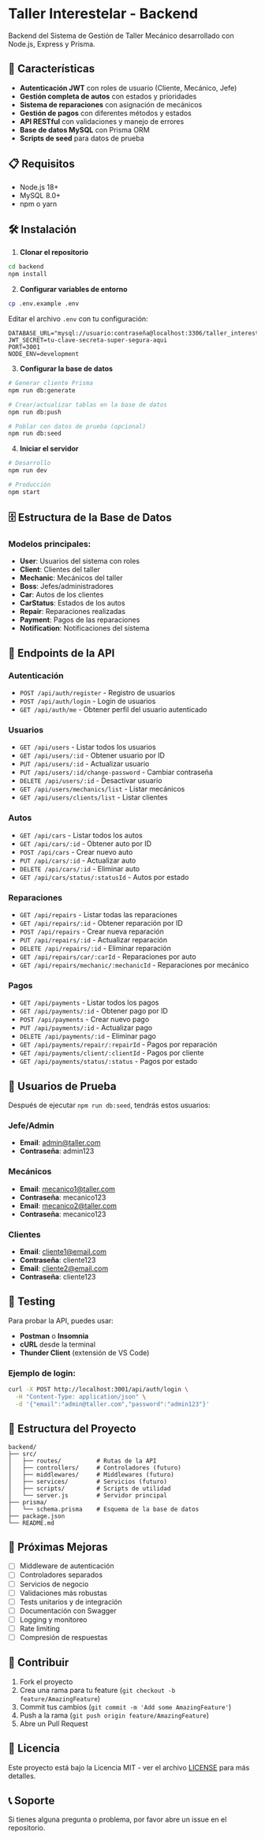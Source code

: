 # Taller Interestelar - Backend

Backend del Sistema de Gestión de Taller Mecánico desarrollado con Node.js, Express y Prisma.

## 🚀 Características

- **Autenticación JWT** con roles de usuario (Cliente, Mecánico, Jefe)
- **Gestión completa de autos** con estados y prioridades
- **Sistema de reparaciones** con asignación de mecánicos
- **Gestión de pagos** con diferentes métodos y estados
- **API RESTful** con validaciones y manejo de errores
- **Base de datos MySQL** con Prisma ORM
- **Scripts de seed** para datos de prueba

## 📋 Requisitos

- Node.js 18+ 
- MySQL 8.0+
- npm o yarn

## 🛠️ Instalación

1. **Clonar el repositorio**
```bash
cd backend
npm install
```

2. **Configurar variables de entorno**
```bash
cp .env.example .env
```

Editar el archivo `.env` con tu configuración:
```env
DATABASE_URL="mysql://usuario:contraseña@localhost:3306/taller_interestellar"
JWT_SECRET=tu-clave-secreta-super-segura-aqui
PORT=3001
NODE_ENV=development
```

3. **Configurar la base de datos**
```bash
# Generar cliente Prisma
npm run db:generate

# Crear/actualizar tablas en la base de datos
npm run db:push

# Poblar con datos de prueba (opcional)
npm run db:seed
```

4. **Iniciar el servidor**
```bash
# Desarrollo
npm run dev

# Producción
npm start
```

## 🗄️ Estructura de la Base de Datos

### Modelos principales:
- **User**: Usuarios del sistema con roles
- **Client**: Clientes del taller
- **Mechanic**: Mecánicos del taller
- **Boss**: Jefes/administradores
- **Car**: Autos de los clientes
- **CarStatus**: Estados de los autos
- **Repair**: Reparaciones realizadas
- **Payment**: Pagos de las reparaciones
- **Notification**: Notificaciones del sistema

## 🔌 Endpoints de la API

### Autenticación
- `POST /api/auth/register` - Registro de usuarios
- `POST /api/auth/login` - Login de usuarios
- `GET /api/auth/me` - Obtener perfil del usuario autenticado

### Usuarios
- `GET /api/users` - Listar todos los usuarios
- `GET /api/users/:id` - Obtener usuario por ID
- `PUT /api/users/:id` - Actualizar usuario
- `PUT /api/users/:id/change-password` - Cambiar contraseña
- `DELETE /api/users/:id` - Desactivar usuario
- `GET /api/users/mechanics/list` - Listar mecánicos
- `GET /api/users/clients/list` - Listar clientes

### Autos
- `GET /api/cars` - Listar todos los autos
- `GET /api/cars/:id` - Obtener auto por ID
- `POST /api/cars` - Crear nuevo auto
- `PUT /api/cars/:id` - Actualizar auto
- `DELETE /api/cars/:id` - Eliminar auto
- `GET /api/cars/status/:statusId` - Autos por estado

### Reparaciones
- `GET /api/repairs` - Listar todas las reparaciones
- `GET /api/repairs/:id` - Obtener reparación por ID
- `POST /api/repairs` - Crear nueva reparación
- `PUT /api/repairs/:id` - Actualizar reparación
- `DELETE /api/repairs/:id` - Eliminar reparación
- `GET /api/repairs/car/:carId` - Reparaciones por auto
- `GET /api/repairs/mechanic/:mechanicId` - Reparaciones por mecánico

### Pagos
- `GET /api/payments` - Listar todos los pagos
- `GET /api/payments/:id` - Obtener pago por ID
- `POST /api/payments` - Crear nuevo pago
- `PUT /api/payments/:id` - Actualizar pago
- `DELETE /api/payments/:id` - Eliminar pago
- `GET /api/payments/repair/:repairId` - Pagos por reparación
- `GET /api/payments/client/:clientId` - Pagos por cliente
- `GET /api/payments/status/:status` - Pagos por estado

## 🔑 Usuarios de Prueba

Después de ejecutar `npm run db:seed`, tendrás estos usuarios:

### Jefe/Admin
- **Email**: admin@taller.com
- **Contraseña**: admin123

### Mecánicos
- **Email**: mecanico1@taller.com
- **Contraseña**: mecanico123
- **Email**: mecanico2@taller.com
- **Contraseña**: mecanico123

### Clientes
- **Email**: cliente1@email.com
- **Contraseña**: cliente123
- **Email**: cliente2@email.com
- **Contraseña**: cliente123

## 🧪 Testing

Para probar la API, puedes usar:

- **Postman** o **Insomnia**
- **cURL** desde la terminal
- **Thunder Client** (extensión de VS Code)

### Ejemplo de login:
```bash
curl -X POST http://localhost:3001/api/auth/login \
  -H "Content-Type: application/json" \
  -d '{"email":"admin@taller.com","password":"admin123"}'
```

## 📁 Estructura del Proyecto

```
backend/
├── src/
│   ├── routes/          # Rutas de la API
│   ├── controllers/     # Controladores (futuro)
│   ├── middlewares/     # Middlewares (futuro)
│   ├── services/        # Servicios (futuro)
│   ├── scripts/         # Scripts de utilidad
│   └── server.js        # Servidor principal
├── prisma/
│   └── schema.prisma    # Esquema de la base de datos
├── package.json
└── README.md
```

## 🚀 Próximas Mejoras

- [ ] Middleware de autenticación
- [ ] Controladores separados
- [ ] Servicios de negocio
- [ ] Validaciones más robustas
- [ ] Tests unitarios y de integración
- [ ] Documentación con Swagger
- [ ] Logging y monitoreo
- [ ] Rate limiting
- [ ] Compresión de respuestas

## 🤝 Contribuir

1. Fork el proyecto
2. Crea una rama para tu feature (`git checkout -b feature/AmazingFeature`)
3. Commit tus cambios (`git commit -m 'Add some AmazingFeature'`)
4. Push a la rama (`git push origin feature/AmazingFeature`)
5. Abre un Pull Request

## 📄 Licencia

Este proyecto está bajo la Licencia MIT - ver el archivo [LICENSE](LICENSE) para más detalles.

## 📞 Soporte

Si tienes alguna pregunta o problema, por favor abre un issue en el repositorio.
